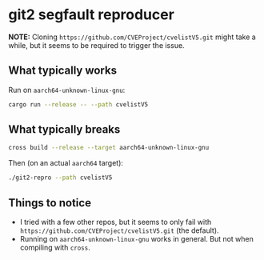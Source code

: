 # git2 segfault reproducer

**NOTE:** Cloning `https://github.com/CVEProject/cvelistV5.git` might take a while, but it seems to be required to
trigger the issue.

## What typically works

Run on `aarch64-unknown-linux-gnu`:

```bash
cargo run --release -- --path cvelistV5
```

## What typically breaks

```bash
cross build --release --target aarch64-unknown-linux-gnu
```

Then (on an actual `aarch64` target):

```bash
./git2-repro --path cvelistV5
```

## Things to notice

* I tried with a few other repos, but it seems to only fail with `https://github.com/CVEProject/cvelistV5.git` (the
  default).
* Running on `aarch64-unknown-linux-gnu` works in general. But not when compiling with `cross`.
